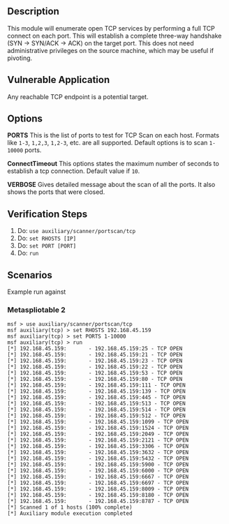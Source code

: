 ## Description
  
   This module will enumerate open TCP services by performing a full TCP connect on each port. This will establish a complete three-way handshake (SYN -> SYN/ACK -> ACK) on the target port. This does not need administrative privileges on the source machine, which may be useful if pivoting.

## Vulnerable Application

  Any reachable TCP endpoint is a potential target.

## Options

  **PORTS**
  This is the list of ports to test for TCP Scan on each host.
  Formats like  `1-3`, `1,2,3`, `1,2-3`, etc. are all supported. Default
  options is to scan `1-10000` ports.
 
  **ConnectTimeout**
  This options states the maximum number of seconds to establish a tcp 
  connection. Default value if `10`.
 
  **VERBOSE**
  Gives detailed message about the scan of all the ports. It also shows the
  ports that were closed.

## Verification Steps
  1. Do: ```use auxiliary/scanner/portscan/tcp```
  2. Do: ```set RHOSTS [IP]```
  3. Do: ```set PORT [PORT]```
  4. Do: ```run```
  
## Scenarios
  Example run against
  ### Metaspliotable 2
  
```	
msf > use auxiliary/scanner/portscan/tcp
msf auxiliary(tcp) > set RHOSTS 192.168.45.159
msf auxiliary(tcp) > set PORTS 1-10000
msf auxiliary(tcp) > run
[*] 192.168.45.159:       - 192.168.45.159:25 - TCP OPEN
[*] 192.168.45.159:       - 192.168.45.159:21 - TCP OPEN
[*] 192.168.45.159:       - 192.168.45.159:23 - TCP OPEN
[*] 192.168.45.159:       - 192.168.45.159:22 - TCP OPEN
[*] 192.168.45.159:       - 192.168.45.159:53 - TCP OPEN
[*] 192.168.45.159:       - 192.168.45.159:80 - TCP OPEN
[*] 192.168.45.159:       - 192.168.45.159:111 - TCP OPEN
[*] 192.168.45.159:       - 192.168.45.159:139 - TCP OPEN
[*] 192.168.45.159:       - 192.168.45.159:445 - TCP OPEN
[*] 192.168.45.159:       - 192.168.45.159:513 - TCP OPEN
[*] 192.168.45.159:       - 192.168.45.159:514 - TCP OPEN
[*] 192.168.45.159:       - 192.168.45.159:512 - TCP OPEN
[*] 192.168.45.159:       - 192.168.45.159:1099 - TCP OPEN
[*] 192.168.45.159:       - 192.168.45.159:1524 - TCP OPEN
[*] 192.168.45.159:       - 192.168.45.159:2049 - TCP OPEN
[*] 192.168.45.159:       - 192.168.45.159:2121 - TCP OPEN
[*] 192.168.45.159:       - 192.168.45.159:3306 - TCP OPEN
[*] 192.168.45.159:       - 192.168.45.159:3632 - TCP OPEN
[*] 192.168.45.159:       - 192.168.45.159:5432 - TCP OPEN
[*] 192.168.45.159:       - 192.168.45.159:5900 - TCP OPEN
[*] 192.168.45.159:       - 192.168.45.159:6000 - TCP OPEN
[*] 192.168.45.159:       - 192.168.45.159:6667 - TCP OPEN
[*] 192.168.45.159:       - 192.168.45.159:6697 - TCP OPEN
[*] 192.168.45.159:       - 192.168.45.159:8009 - TCP OPEN
[*] 192.168.45.159:       - 192.168.45.159:8180 - TCP OPEN
[*] 192.168.45.159:       - 192.168.45.159:8787 - TCP OPEN
[*] Scanned 1 of 1 hosts (100% complete)
[*] Auxiliary module execution completed
```

